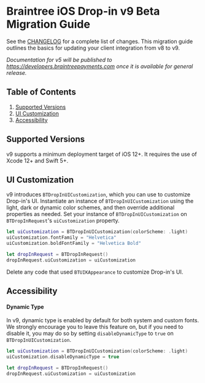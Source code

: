 # Braintree iOS Drop-in v9 Beta Migration Guide

See the [CHANGELOG](/CHANGELOG.md) for a complete list of changes. This migration guide outlines the basics for updating your client integration from v8 to v9.

_Documentation for v5 will be published to https://developers.braintreepayments.com once it is available for general release._

## Table of Contents

1. [Supported Versions](#supported-versions)
1. [UI Customization](#ui-customization)
1. [Accessibility](#accessibility)

## Supported Versions

v9 supports a minimum deployment target of iOS 12+. It requires the use of Xcode 12+ and Swift 5+.

## UI Customization

v9 introduces `BTDropInUICustomization`, which you can use to customize Drop-in's UI. Instantiate an instance of `BTDropInUICustomization` using the light, dark or dynamic color schemes, and then override additional properties as needed. Set your instance of `BTDropInUICustomization` on `BTDropInRequest`'s `uiCustomization` property.

```swift
let uiCustomization = BTDropInUICustomization(colorScheme: .light)
uiCustomization.fontFamily = "Helvetica"
uiCustomization.boldFontFamily = "Helvetica Bold"

let dropInRequest = BTDropInRequest()
dropInRequest.uiCustomization = uiCustomization
```

Delete any code that used `BTUIKAppearance` to customize Drop-in's UI.

## Accessibility

#### Dynamic Type

In v9, dynamic type is enabled by default for both system and custom fonts. We strongly encourage you to leave this feature on, but if you need to disable it, you may do so by setting `disableDynamicType` to `true` on `BTDropInUICustomization`.

```swift
let uiCustomization = BTDropInUICustomization(colorScheme: .light)
uiCustomization.disableDynamicType = true

let dropInRequest = BTDropInRequest()
dropInRequest.uiCustomization = uiCustomization
```
